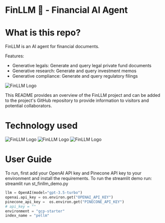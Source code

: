 # FinLLM 🏦 - Financial AI Agent 

# What is this repo?
FinLLM is an AI agent for financial documents.

Features:
- Generative legals: Generate and query legal private fund documents
- Generative research: Generate and query investment memos
- Generative compliance: Generate and query regulatory filings

![FinLLM Logo](https://i.ibb.co/ryRCKvc/Screenshot-2023-10-07-at-16-52-49.png)

This README provides an overview of the FinLLM project and can be added to the project's GitHub repository to provide information to visitors and potential collaborators.

# Technology used

![FinLLM Logo](https://github.com/pinecone-io/examples/raw/master/learn/images/pinecone_logo_w_background.png)
![FinLLM Logo](https://uploads-ssl.webflow.com/62a8755be8bcc86e6307def8/645b98e5fd715675483a4100_Untitled-2.png)
![FinLLM Logo](https://ml.globenewswire.com/Resource/Download/3034f6cd-48c3-4b5e-bd7f-242dbaecaab4?size=2)

# User Guide
To run, first add your OpenAI API key and Pinecone API key to your environment and install the requirements. To run the streamlit demo run: streamlit run st_finllm_demo.py

```python
llm = OpenAI(model="gpt-3.5-turbo")
openai.api_key = os.environ.get("OPENAI_API_KEY")
pinecone_api_key =  os.environ.get("PINECONE_API_KEY")
# api_key = ""
environment = "gcp-starter"
index_name = "pellm"

